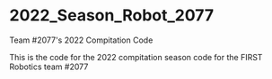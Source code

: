 # 2022_Season_Robot_2077
Team #2077's 2022 Compitation Code

This is the code for the 2022 compitation season code for the FIRST Robotics team #2077
